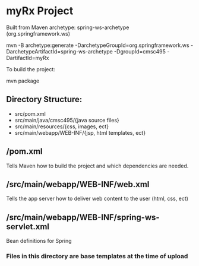 # myRx Project

Built from Maven archetype: spring-ws-archetype (org.springframework.ws)

mvn -B archetype:generate -DarchetypeGroupId=org.springframework.ws -DarchetypeArtifactId=spring-ws-archetype -DgroupId=cmsc495 -DartifactId=myRx

To build the project:

mvn package

## Directory Structure:
- src/pom.xml
- src/main/java/cmsc495/{java source files}
- src/main/resources/{css, images, ect}
- src/main/webapp/WEB-INF/{jsp, html templates, ect}

## /pom.xml #
Tells Maven how to build the project and which dependencies are needed.

## /src/main/webapp/WEB-INF/web.xml #
Tells the app server how to deliver web content to the user (html, css, ect)

## /src/main/webapp/WEB-INF/spring-ws-servlet.xml #
Bean definitions for Spring

### Files in this directory are base templates at the time of upload
